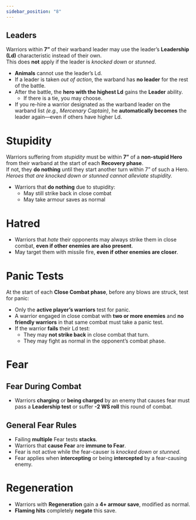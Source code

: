 ```yaml
---
sidebar_position: "8"
---
```

## Leaders
Warriors within **7”** of their warband leader may use the leader’s **Leadership (Ld)** characteristic instead of their own.  
This does **not** apply if the leader is _knocked down_ or _stunned_.
- **Animals** cannot use the leader’s Ld.
- If a leader is taken _out of action_, the warband has **no leader** for the rest of the battle.
- After the battle, the **hero with the highest Ld** gains the **Leader** ability.
   - If there is a tie, you may choose.
- If you re-hire a warrior designated as the warband leader on the warband list _(e.g., Mercenary Captain)_, he **automatically becomes** the leader again—even if others have higher Ld.
# Stupidity
Warriors suffering from _stupidity_ must be within **7”** of a **non-stupid Hero** from their warband at the start of each **Recovery phase**.  
If not, they **do nothing** until they start another turn within 7” of such a Hero.  
_Heroes that are knocked down or stunned cannot alleviate stupidity._
- Warriors that **do nothing** due to stupidity:
   - May still strike back in close combat
   - May take armour saves as normal
# Hatred
- Warriors that _hate_ their opponents may always strike them in close combat, **even if other enemies are also present**.
- May target them with missile fire, **even if other enemies are closer**.
# Panic Tests
At the start of each **Close Combat phase**, before any blows are struck, test for panic:
- Only the **active player’s warriors** test for panic.
- A warrior engaged in close combat with **two or more enemies** and **no friendly warriors** in that same combat must take a panic test.
- If the warrior **fails** their Ld test:
   - They may **not strike back** in close combat that turn.
   - They may fight as normal in the opponent’s combat phase.
# Fear
## Fear During Combat
- Warriors **charging** or **being charged** by an enemy that causes fear must pass a **Leadership test** or suffer **-2 WS roll** this round of combat.
## General Fear Rules
- Failing **multiple** Fear tests **stacks**.
- Warriors that **cause Fear** are **immune to Fear**.
- Fear is not active while the fear-causer is _knocked down_ or _stunned_.
- Fear applies when **intercepting** or being **intercepted** by a fear-causing enemy.
# Regeneration
- Warriors with **Regeneration** gain a **4+ armour save**, modified as normal.
- **Flaming hits** completely **negate** this save.
